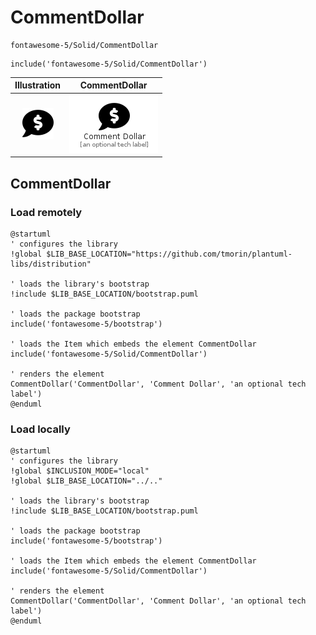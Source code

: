 # CommentDollar


```text
fontawesome-5/Solid/CommentDollar
```

```text
include('fontawesome-5/Solid/CommentDollar')
```



| Illustration | CommentDollar |
| :---: | :---: |
| ![illustration for Illustration](../../fontawesome-5/Solid/CommentDollar.png) | ![illustration for CommentDollar](../../fontawesome-5/Solid/CommentDollar.Local.png) |




## CommentDollar

### Load remotely
```plantuml
@startuml
' configures the library
!global $LIB_BASE_LOCATION="https://github.com/tmorin/plantuml-libs/distribution"

' loads the library's bootstrap
!include $LIB_BASE_LOCATION/bootstrap.puml

' loads the package bootstrap
include('fontawesome-5/bootstrap')

' loads the Item which embeds the element CommentDollar
include('fontawesome-5/Solid/CommentDollar')

' renders the element
CommentDollar('CommentDollar', 'Comment Dollar', 'an optional tech label')
@enduml
```

### Load locally
```plantuml
@startuml
' configures the library
!global $INCLUSION_MODE="local"
!global $LIB_BASE_LOCATION="../.."

' loads the library's bootstrap
!include $LIB_BASE_LOCATION/bootstrap.puml

' loads the package bootstrap
include('fontawesome-5/bootstrap')

' loads the Item which embeds the element CommentDollar
include('fontawesome-5/Solid/CommentDollar')

' renders the element
CommentDollar('CommentDollar', 'Comment Dollar', 'an optional tech label')
@enduml
```

